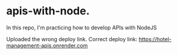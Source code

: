 # apis-with-node.
In this repo, I'm practicing how to develop APIs with NodeJS

Uploaded the wrong deploy link.
Correct deploy link: https://hotel-management-apis.onrender.com
